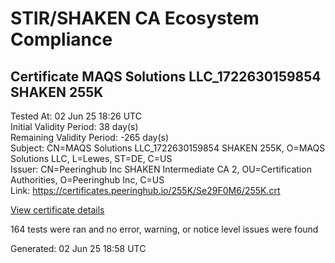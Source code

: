 # STIR/SHAKEN CA Ecosystem Compliance

## Certificate MAQS Solutions LLC_1722630159854 SHAKEN 255K

Tested At: 02 Jun 25 18:26 UTC\
Initial Validity Period: 38 day(s)\
Remaining Validity Period: -265 day(s)\
Subject: CN=MAQS Solutions LLC_1722630159854 SHAKEN 255K, O=MAQS Solutions LLC, L=Lewes, ST=DE, C=US\
Issuer: CN=Peeringhub Inc SHAKEN Intermediate CA 2, OU=Certification Authorities, O=Peeringhub Inc, C=US\
Link: https://certificates.peeringhub.io/255K/Se29F0M6/255K.crt

[View certificate details](https://x509.io/?cert=MIIDNzCCAt2gAwIBAgIRAJ2D2tgB5uBe0ROt6oxDDUswCgYIKoZIzj0EAwIwfDELMAkGA1UEBhMCVVMxFzAVBgNVBAoMDlBlZXJpbmdodWIgSW5jMSIwIAYDVQQLDBlDZXJ0aWZpY2F0aW9uIEF1dGhvcml0aWVzMTAwLgYDVQQDDCdQZWVyaW5naHViIEluYyBTSEFLRU4gSW50ZXJtZWRpYXRlIENBIDIwHhcNMjQwODAyMjAyMjM5WhcNMjQwOTA5MjAyMDQ4WjB%2BMQswCQYDVQQGEwJVUzELMAkGA1UECAwCREUxDjAMBgNVBAcMBUxld2VzMRswGQYDVQQKDBJNQVFTIFNvbHV0aW9ucyBMTEMxNTAzBgNVBAMMLE1BUVMgU29sdXRpb25zIExMQ18xNzIyNjMwMTU5ODU0IFNIQUtFTiAyNTVLMFkwEwYHKoZIzj0CAQYIKoZIzj0DAQcDQgAEZ%2B3%2ByNHJTfazqnYUoxj7rOIGlS5XXyNiG4lZXRzli3pPQD9Qr8%2BNHuV4O54E%2Bz7EJr6YwIuX%2FAqqNTZ1sxdyBaOCATwwggE4MA4GA1UdDwEB%2FwQEAwIHgDAMBgNVHRMBAf8EAjAAMB0GA1UdDgQWBBQ4%2F3%2BCgaBQYM%2BJ1mVAhU0Yj9dAhjAfBgNVHSMEGDAWgBSuoXNRiClXEcoMqfSxCm5OuEtNBzAXBgNVHSAEEDAOMAwGCmCGSAGG%2FwkBAQQwFgYIKwYBBQUHARoECjAIoAYWBDI1NUswgaYGA1UdHwSBnjCBmzCBmKA6oDiGNmh0dHBzOi8vYXV0aGVudGljYXRlLWFwaS5pY29uZWN0aXYuY29tL2Rvd25sb2FkL3YxL2NybKJapFgwVjEUMBIGA1UEBwwLQnJpZGdld2F0ZXIxCzAJBgNVBAgMAk5KMRMwEQYDVQQDDApTVEktUEEgQ1JMMQswCQYDVQQGEwJVUzEPMA0GA1UECgwGU1RJLVBBMAoGCCqGSM49BAMCA0gAMEUCICNxolmD7HEyrU9jyattAW54k50yzE65YkCVCBfooFOmAiEAn8YMAS8LGzzQKo2%2Bayla2nUFRSWQUZ1VKFT8%2FK98YSM%3D)

164 tests were ran and no error, warning, or notice level issues were found


Generated: 02 Jun 25 18:58 UTC